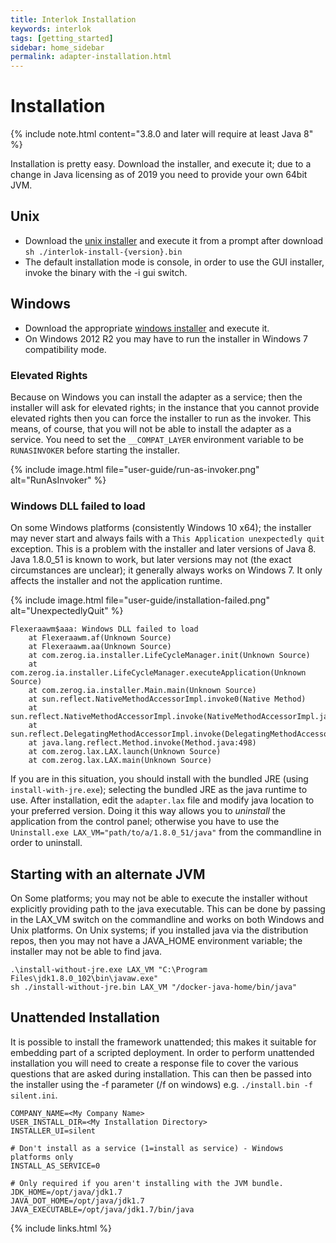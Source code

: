 ```yaml
---
title: Interlok Installation
keywords: interlok
tags: [getting_started]
sidebar: home_sidebar
permalink: adapter-installation.html
---
```


# Installation #

{% include note.html content="3.8.0 and later will require at least Java 8" %}

Installation is pretty easy. Download the installer, and execute it; due to a change in Java licensing as of 2019 you need to provide your own 64bit JVM.

## Unix ##

- Download the [unix installer][] and execute it from a prompt after download `sh ./interlok-install-{version}.bin`
- The default installation mode is console, in order to use the GUI installer, invoke the binary with the -i gui switch.

## Windows ##

- Download the appropriate [windows installer][] and execute it.
- On Windows 2012 R2 you may have to run the installer in Windows 7 compatibility mode.

### Elevated Rights ###

Because on Windows you can install the adapter as a service; then the installer will ask for elevated rights; in the instance that you cannot provide elevated rights then you can force the installer to run as the invoker. This means, of course, that you will not be able to install the adapter as a service. You need to set the `__COMPAT_LAYER` environment variable to be `RUNASINVOKER` before starting the installer.

{% include image.html file="user-guide/run-as-invoker.png" alt="RunAsInvoker" %}

### Windows DLL failed to load ###

On some Windows platforms (consistently Windows 10 x64); the installer may never start and always fails with a `This Application unexpectedly quit` exception. This is a problem with the installer and later versions of Java 8. Java 1.8.0_51 is known to work, but later versions may not (the exact circumstances are unclear); it generally always works on Windows 7. It only affects the installer and not the application runtime.

{% include image.html file="user-guide/installation-failed.png" alt="UnexpectedlyQuit" %}

```
Flexeraawm$aaa: Windows DLL failed to load
	at Flexeraawm.af(Unknown Source)
	at Flexeraawm.aa(Unknown Source)
	at com.zerog.ia.installer.LifeCycleManager.init(Unknown Source)
	at com.zerog.ia.installer.LifeCycleManager.executeApplication(Unknown Source)
	at com.zerog.ia.installer.Main.main(Unknown Source)
	at sun.reflect.NativeMethodAccessorImpl.invoke0(Native Method)
	at sun.reflect.NativeMethodAccessorImpl.invoke(NativeMethodAccessorImpl.java:62)
	at sun.reflect.DelegatingMethodAccessorImpl.invoke(DelegatingMethodAccessorImpl.java:43)
	at java.lang.reflect.Method.invoke(Method.java:498)
	at com.zerog.lax.LAX.launch(Unknown Source)
	at com.zerog.lax.LAX.main(Unknown Source)
```

If you are in this situation, you should install with the bundled JRE (using `install-with-jre.exe`); selecting the bundled JRE as the java runtime to use. After installation, edit the `adapter.lax` file and modify java location to your preferred version. Doing it this way allows you to _uninstall_ the application from the control panel; otherwise you have to use the `Uninstall.exe LAX_VM="path/to/a/1.8.0_51/java"` from the commandline in order to uninstall.


## Starting with an alternate JVM ##

On Some platforms; you may not be able to execute the installer without explicitly providing path to the java executable. This can be done by passing in the LAX_VM switch on the commandline and works on both Windows and Unix platforms. On Unix systems; if you installed java via the distribution repos, then you may not have a JAVA_HOME environment variable; the installer may not be able to find java.

```
.\install-without-jre.exe LAX_VM "C:\Program Files\jdk1.8.0_102\bin\javaw.exe"
sh ./install-without-jre.bin LAX_VM "/docker-java-home/bin/java"
```

## Unattended Installation ##

It is possible to install the framework unattended; this makes it suitable for embedding part of a scripted deployment. In order to perform unattended installation you will need to create a response file to cover the various questions that are asked during installation. This can then be passed into the installer using the -f parameter (/f on windows) e.g. `./install.bin -f silent.ini`.

```
COMPANY_NAME=<My Company Name>
USER_INSTALL_DIR=<My Installation Directory>
INSTALLER_UI=silent

# Don't install as a service (1=install as service) - Windows platforms only
INSTALL_AS_SERVICE=0

# Only required if you aren't installing with the JVM bundle.
JDK_HOME=/opt/java/jdk1.7
JAVA_DOT_HOME=/opt/java/jdk1.7
JAVA_EXECUTABLE=/opt/java/jdk1.7/bin/java

```

[unix installer]: https://development.adaptris.net/installers/Interlok/latest-stable/#unix
[windows installer]: https://development.adaptris.net/installers/Interlok/latest-stable/#windows

{% include links.html %}
